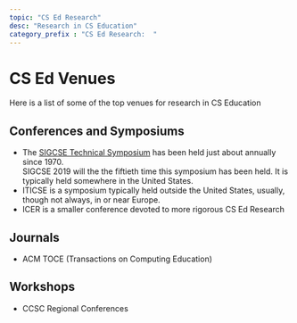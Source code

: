 ```yaml
---
topic: "CS Ed Research"
desc: "Research in CS Education"
category_prefix	: "CS Ed Research:  "
---
```


# CS Ed Venues

Here is a list of some of the top venues for research in CS Education

## Conferences and Symposiums

* The [SIGCSE Technical Symposium](/topics/cs_ed_research_sigcse) has been held just about annually since 1970.   
   SIGCSE 2019 will the the fiftieth time this symposium has been held.  It is typically held somewhere in the United States.
* ITICSE is a symposium typically held outside the United States, usually, though not always, in or near Europe.
* ICER is a smaller conference devoted to more rigorous CS Ed Research

## Journals

* ACM TOCE (Transactions on Computing Education)

## Workshops

* CCSC Regional Conferences

